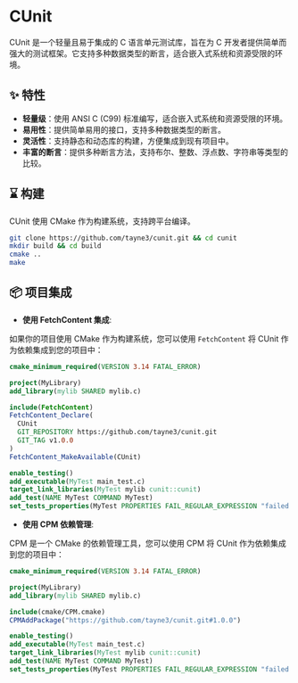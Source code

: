# CUnit

CUnit 是一个轻量且易于集成的 C 语言单元测试库，旨在为 C 开发者提供简单而强大的测试框架。它支持多种数据类型的断言，适合嵌入式系统和资源受限的环境。

## ✨ 特性

- **轻量级**：使用 ANSI C (C99) 标准编写，适合嵌入式系统和资源受限的环境。
- **易用性**：提供简单易用的接口，支持多种数据类型的断言。
- **灵活性**：支持静态和动态库的构建，方便集成到现有项目中。
- **丰富的断言**：提供多种断言方法，支持布尔、整数、浮点数、字符串等类型的比较。

## ⌛️ 构建

CUnit 使用 CMake 作为构建系统，支持跨平台编译。

```sh
git clone https://github.com/tayne3/cunit.git && cd cunit
mkdir build && cd build
cmake ..
make
```

## 📦 项目集成

- **使用 FetchContent 集成**:

如果你的项目使用 CMake 作为构建系统，您可以使用 `FetchContent` 将 CUnit 作为依赖集成到您的项目中：

```cmake
cmake_minimum_required(VERSION 3.14 FATAL_ERROR)

project(MyLibrary)
add_library(mylib SHARED mylib.c)

include(FetchContent)
FetchContent_Declare(
  CUnit
  GIT_REPOSITORY https://github.com/tayne3/cunit.git
  GIT_TAG v1.0.0
)
FetchContent_MakeAvailable(CUnit)

enable_testing()
add_executable(MyTest main_test.c)
target_link_libraries(MyTest mylib cunit::cunit)
add_test(NAME MyTest COMMAND MyTest)
set_tests_properties(MyTest PROPERTIES FAIL_REGULAR_EXPRESSION "failed|error")
```

- **使用 CPM 依赖管理**:

CPM 是一个 CMake 的依赖管理工具，您可以使用 CPM 将 CUnit 作为依赖集成到您的项目中：

```cmake
cmake_minimum_required(VERSION 3.14 FATAL_ERROR)

project(MyLibrary)
add_library(mylib SHARED mylib.c)

include(cmake/CPM.cmake)
CPMAddPackage("https://github.com/tayne3/cunit.git#1.0.0")

enable_testing()
add_executable(MyTest main_test.c)
target_link_libraries(MyTest mylib cunit::cunit)
add_test(NAME MyTest COMMAND MyTest)
set_tests_properties(MyTest PROPERTIES FAIL_REGULAR_EXPRESSION "failed|error")
```
